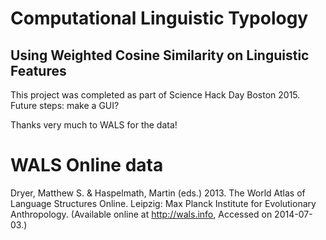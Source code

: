 # Computational Linguistic Typology
## Using Weighted Cosine Similarity on Linguistic Features 

This project was completed as part of Science Hack Day Boston 2015.
Future steps: make a GUI?

Thanks very much to WALS for the data!

WALS Online data
=================

Dryer, Matthew S. & Haspelmath, Martin (eds.) 2013.
The World Atlas of Language Structures Online.
Leipzig: Max Planck Institute for Evolutionary Anthropology.
(Available online at http://wals.info, Accessed on 2014-07-03.)

